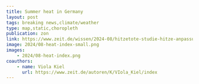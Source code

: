 ```yaml
---
title: Summer heat in Germany
layout: post
tags: breaking news,climate/weather
type: map,static,choropleth
publication: zon
link: https://www.zeit.de/wissen/2024-08/hitzetote-studie-hitze-anpassung-europa?freebie=d0572c75
image: 2024/08-heat-index-small.png
images:
    - 2024/08-heat-index.png
coauthors:
    - name: Viola Kiel
      url: https://www.zeit.de/autoren/K/VIola_Kiel/index
---
```

